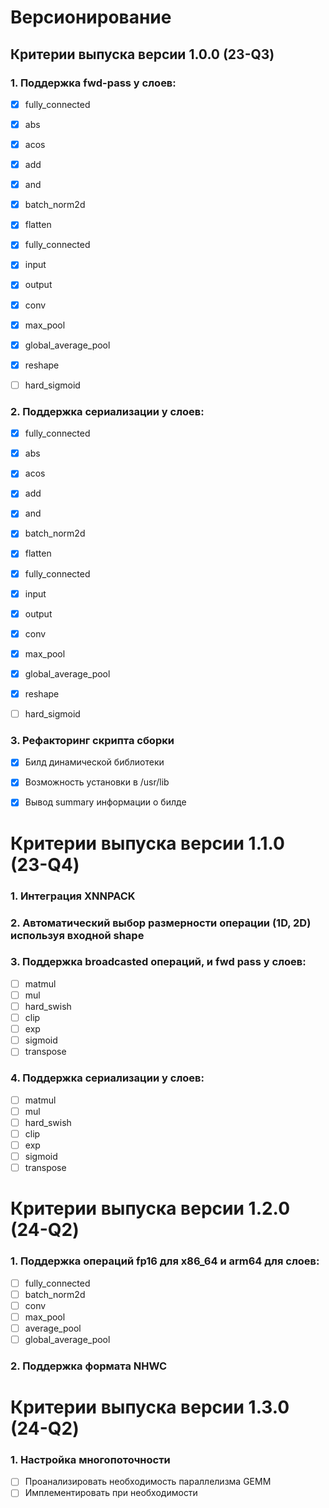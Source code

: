# Версионирование

## Критерии выпуска версии 1.0.0 (23-Q3)

### 1. Поддержка fwd-pass у слоев:
- [x] fully_connected
- [x] abs
- [x] acos
- [x] add
- [x] and
- [x] batch_norm2d
- [x] flatten
- [x] fully_connected
- [x] input
- [x] output
- [x] conv
- [x] max_pool
- [x] global_average_pool
- [x] reshape
- [ ] hard_sigmoid



### 2. Поддержка сериализации у слоев: 
- [x] fully_connected
- [x] abs
- [x] acos
- [x] add
- [x] and
- [x] batch_norm2d
- [x] flatten
- [x] fully_connected
- [x] input
- [x] output
- [x] conv
- [x] max_pool
- [x] global_average_pool
- [x] reshape
- [ ] hard_sigmoid




### 3. Рефакторинг скрипта сборки
- [x] Билд динамической библиотеки
- [x] Возможность установки в /usr/lib
- [x] Вывод summary информации о билде


# Критерии выпуска версии 1.1.0 (23-Q4)

### 1. Интеграция XNNPACK

### 2. Автоматический выбор размерности операции (1D, 2D) используя входной shape

### 3. Поддержка broadcasted операций, и fwd pass у слоев: 
- [ ] matmul
- [ ] mul
- [ ] hard_swish
- [ ] clip
- [ ] exp
- [ ] sigmoid
- [ ] transpose

### 4. Поддержка сериализации у слоев: 
- [ ] matmul
- [ ] mul
- [ ] hard_swish
- [ ] clip
- [ ] exp
- [ ] sigmoid
- [ ] transpose

# Критерии выпуска версии 1.2.0 (24-Q2)

### 1. Поддержка операций fp16 для x86_64 и arm64 для слоев:
- [ ] fully_connected
- [ ] batch_norm2d
- [ ] conv
- [ ] max_pool
- [ ] average_pool
- [ ] global_average_pool

### 2. Поддержка формата  NHWC

# Критерии выпуска версии 1.3.0 (24-Q2)

### 1. Настройка многопоточности

- [ ] Проанализировать необходимость параллелизма GEMM
- [ ] Имплементировать при необходимости